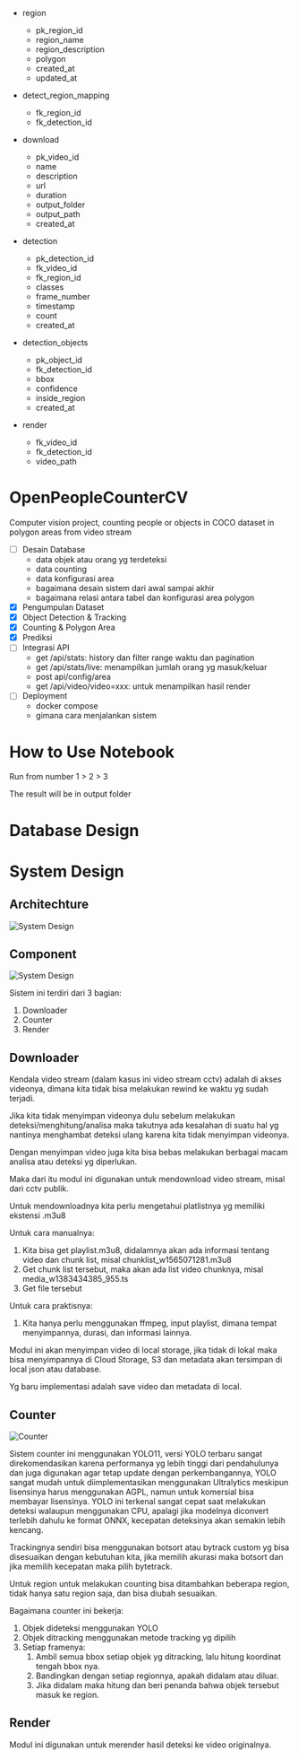 - region
    - pk_region_id
    - region_name
    - region_description
    - polygon
    - created_at
    - updated_at
- detect_region_mapping
    - fk_region_id
    - fk_detection_id

- download
    - pk_video_id
    - name
    - description
    - url
    - duration
    - output_folder
    - output_path
    - created_at
- detection
    - pk_detection_id
    - fk_video_id
    - fk_region_id
    - classes
    - frame_number
    - timestamp
    - count
    - created_at
- detection_objects
    - pk_object_id
    - fk_detection_id
    - bbox
    - confidence
    - inside_region
    - created_at

- render
    - fk_video_id
    - fk_detection_id
    - video_path

# OpenPeopleCounterCV
Computer vision project, counting people or objects in COCO dataset in polygon areas from video stream

- [ ] Desain Database
    - data objek atau orang yg terdeteksi
    - data counting
    - data konfigurasi area
    - bagaimana desain sistem dari awal sampai akhir
    - bagaimana relasi antara tabel dan konfigurasi area polygon
- [x] Pengumpulan Dataset
- [x] Object Detection & Tracking
- [x] Counting & Polygon Area
- [x] Prediksi
- [ ] Integrasi API
    - get /api/stats: history dan filter range waktu dan pagination
    - get /api/stats/live: menampilkan jumlah orang yg masuk/keluar
    - post api/config/area
    - get /api/video/video=xxx: untuk menampilkan hasil render
- [ ] Deployment
    - docker compose
    - gimana cara menjalankan sistem

# How to Use Notebook
Run from number 1 > 2 > 3

The result will be in output folder

# Database Design

# System Design
## Architechture
![System Design](img/arsitektur.jpg)

## Component
![System Design](img/1.jpg)

Sistem ini terdiri dari 3 bagian:
1. Downloader
2. Counter
3. Render

## Downloader
Kendala video stream (dalam kasus ini video stream cctv) adalah di akses videonya, dimana kita tidak bisa melakukan rewind ke waktu yg sudah terjadi.

Jika kita tidak menyimpan videonya dulu sebelum melakukan deteksi/menghitung/analisa maka takutnya ada kesalahan di suatu hal yg nantinya menghambat deteksi ulang karena kita tidak menyimpan videonya. 

Dengan menyimpan video juga kita bisa bebas melakukan berbagai macam analisa atau deteksi yg diperlukan.

Maka dari itu modul ini digunakan untuk mendownload video stream, misal dari cctv publik.

Untuk mendownloadnya kita perlu mengetahui platlistnya yg memiliki ekstensi .m3u8

Untuk cara manualnya:
1. Kita bisa get playlist.m3u8, didalamnya akan ada informasi tentang video dan chunk list, misal chunklist_w1565071281.m3u8
2. Get chunk list tersebut, maka akan ada list video chunknya, misal media_w1383434385_955.ts
3. Get file tersebut

Untuk cara praktisnya:
1. Kita hanya perlu menggunakan ffmpeg, input playlist, dimana tempat menyimpannya, durasi, dan informasi lainnya.

Modul ini akan menyimpan video di local storage, jika tidak di lokal maka bisa menyimpannya di Cloud Storage, S3 dan metadata akan tersimpan di local json atau database.

Yg baru implementasi adalah save video dan metadata di local.

## Counter
![Counter](img/2.jpg)

Sistem counter ini menggunakan YOLO11, versi YOLO terbaru sangat direkomendasikan karena performanya yg lebih tinggi dari pendahulunya dan juga digunakan agar tetap update dengan perkembangannya, YOLO sangat mudah untuk diimplementasikan menggunakan Ultralytics meskipun lisensinya harus menggunakan AGPL, namun untuk komersial bisa membayar lisensinya. YOLO ini terkenal sangat cepat saat melakukan deteksi walaupun menggunakan CPU, apalagi jika modelnya diconvert terlebih dahulu ke format ONNX, kecepatan deteksinya akan semakin lebih kencang.

Trackingnya sendiri bisa menggunakan botsort atau bytrack custom yg bisa disesuaikan dengan kebutuhan kita, jika memilih akurasi maka botsort dan jika memilih kecepatan maka pilih bytetrack.

Untuk region untuk melakukan counting bisa ditambahkan beberapa region, tidak hanya satu region saja, dan bisa diubah sesuaikan.

Bagaimana counter ini bekerja:
1. Objek dideteksi menggunakan YOLO
2. Objek ditracking menggunakan metode tracking yg dipilih
3. Setiap framenya:
    1. Ambil semua bbox setiap objek yg ditracking, lalu hitung koordinat tengah bbox nya.
    2. Bandingkan dengan setiap regionnya, apakah didalam atau diluar.
    3. Jika didalam maka hitung dan beri penanda bahwa objek tersebut masuk ke region.

## Render
Modul ini digunakan untuk merender hasil deteksi ke video originalnya.
